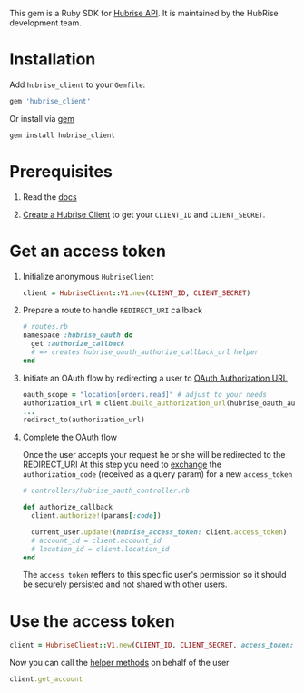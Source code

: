This gem is a Ruby SDK for [Hubrise API](https://www.hubrise.com/developers). It is maintained by the HubRise development team.

# Installation

Add `hubrise_client` to your `Gemfile`:

```ruby
gem 'hubrise_client'
```

Or install via [gem](http://rubygems.org/)

```bash
gem install hubrise_client
```


# Prerequisites

1) Read the [docs](https://www.hubrise.com/developers)

2) [Create a Hubrise Client](https://www.hubrise.com/developers/quick-start#create-the-oauth-client) to get your `CLIENT_ID` and `CLIENT_SECRET`.


# Get an access token

1. Initialize anonymous `HubriseClient`
    ```ruby
    client = HubriseClient::V1.new(CLIENT_ID, CLIENT_SECRET)
    ```

2. Prepare a route to handle `REDIRECT_URI` callback
    ```ruby
    # routes.rb
    namespace :hubrise_oauth do
      get :authorize_callback
      # => creates hubrise_oauth_authorize_callback_url helper
    end
    ```
  

3. Initiate an OAuth flow by redirecting a user to [OAuth Authorization URL](https://www.hubrise.com/developers/authentication#request-authorisation)
    ```ruby
    oauth_scope = "location[orders.read]" # adjust to your needs
    authorization_url = client.build_authorization_url(hubrise_oauth_authorize_callback_url, oauth_scope)
    ...
    redirect_to(authorization_url)
    ```

4. Complete the OAuth flow

    Once the user accepts your request he or she will be redirected to the REDIRECT_URI
    At this step you need to [exchange](https://www.hubrise.com/developers/authentication#get-an-access-token) the `authorization_code` (received as a query param) for a new `access_token`


    ```ruby
    # controllers/hubrise_oauth_controller.rb

    def authorize_callback
      client.authorize!(params[:code])

      current_user.update!(hubrise_access_token: client.access_token)
      # account_id = client.account_id
      # location_id = client.location_id
    end
    ```

    The `access_token` reffers to this specific user's permission so it should be securely persisted and not shared with other users.


# Use the access token

```ruby
client = HubriseClient::V1.new(CLIENT_ID, CLIENT_SECRET, access_token: current_user.hubrise_access_token)
```

Now you can call the [helper methods](https://github.com/HubRise/ruby-client/blob/master/V1_ENDPOINTS.md) on behalf of the user
```ruby
client.get_account
```

